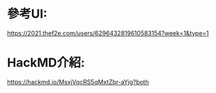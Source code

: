 # 參考UI:
https://2021.thef2e.com/users/6296432819610583154?week=1&type=1
# HackMD介紹:
https://hackmd.io/MsxjVqcRS5qMxtZbr-aYjg?both
